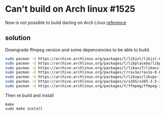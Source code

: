 # Can't build on Arch linux #1525
Now is not possible to build darling on Arch Linux [reference](https://github.com/darlinghq/darling/issues/1525)
## solution
Downgrade ffmpeg version and some depencencies to be able to build.
```bash
sudo pacman -U https://archive.archlinux.org/packages/l/libjxl/libjxl-0.9.0-1-x86_64.pkg.tar.zst
sudo pacman -U https://archive.archlinux.org/packages/l/libplacebo/libplacebo-6.338.1-1-x86_64.pkg.tar.zst
sudo pacman -U https://archive.archlinux.org/packages/l/libavif/libavif-0.9.3-1-x86_64.pkg.tar.zst
sudo pacman -U https://archive.archlinux.org/packages/r/rav1e/rav1e-0.6.6-3-x86_64.pkg.tar.zst
sudo pacman -U https://archive.archlinux.org/packages/l/libvpx/libvpx-1.8.2-2-x86_64.pkg.tar.zst 
sudo pacman -U https://archive.archlinux.org/packages/x/x265/x265-3.5-3-x86_64.pkg.tar.zst
sudo pacman -U https://archive.archlinux.org/packages/f/ffmpeg/ffmpeg-2%3A6.1.1-7-x86_64.pkg.tar.zst
```
Then re build and install
```
make
sudo make install
```
